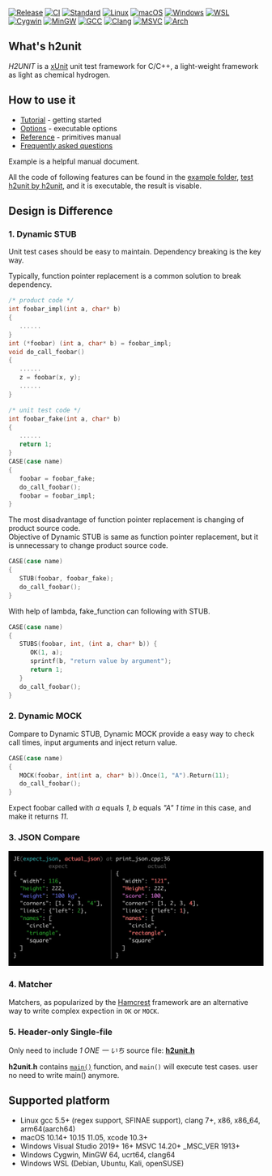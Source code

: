 <a id="top"></a>
[![Release](https://img.shields.io/github/release/lingjf/h2unit.svg)](https://github.com/lingjf/h2unit/releases)
[![CI](https://github.com/lingjf/h2unit/actions/workflows/ci.yml/badge.svg)](https://github.com/lingjf/h2unit/actions/workflows/ci.yml)
[![Standard](https://img.shields.io/badge/C%2B%2B-11/14/17/20/23-blue.svg)](https://en.wikipedia.org/wiki/C%2B%2B#Standardization)
[![Linux](https://img.shields.io/badge/Linux-green.svg)]()
[![macOS](https://img.shields.io/badge/macOS-green.svg)]()
[![Windows](https://img.shields.io/badge/Windows-green.svg)]()
[![WSL](https://img.shields.io/badge/WSL-green.svg)]()
[![Cygwin](https://img.shields.io/badge/Cygwin-green.svg)]()
[![MinGW](https://img.shields.io/badge/MinGW-green.svg)]()
[![GCC](https://img.shields.io/badge/gcc-5/6/7/8/9/10/11-blue.svg)](http://www.gnu.org/software/gcc)
[![Clang](https://img.shields.io/badge/clang-7/8/9/10/11/12-blue.svg)](https://releases.llvm.org/download.html)
[![MSVC](https://img.shields.io/badge/msvc-14.20+-blue.svg)]()
[![Arch](https://img.shields.io/badge/arch-x86_amd64_aarch64-blue.svg)]()


## What's h2unit

*H2UNIT* is a [xUnit](https://en.wikipedia.org/wiki/XUnit) unit test framework for C/C++, a light-weight framework as light as chemical hydrogen.


## How to use it

* [Tutorial](doc/tutorial.md) - getting started
* [Options](doc/options.md) - executable options
* [Reference](doc/reference.md) - primitives manual
* [Frequently asked questions](doc/faq.md)

Example is a helpful manual document.

All the code of following features can be found in the [example folder](example/), [test h2unit by h2unit](test/), and it is executable, the result is visable.

## Design is Difference

### 1. Dynamic STUB
Unit test cases should be easy to maintain. Dependency breaking is the key way. 

Typically, function pointer replacement is a common solution to break dependency.

```C++
/* product code */ 
int foobar_impl(int a, char* b)
{
   ......
}
int (*foobar) (int a, char* b) = foobar_impl;
void do_call_foobar()
{
   ......
   z = foobar(x, y);
   ......
}
```

```C++
/* unit test code */
int foobar_fake(int a, char* b)
{
   ......
   return 1;
}
CASE(case name)
{
   foobar = foobar_fake;
   do_call_foobar();
   foobar = foobar_impl;
}
```

The most disadvantage of function pointer replacement is changing of product source code. <br>
Objective of Dynamic STUB is same as function pointer replacement, but it is unnecessary to change product source code. <br> 

```C++
CASE(case name)
{
   STUB(foobar, foobar_fake);
   do_call_foobar();
}
```

With help of lambda, fake_function can following with STUB.

```C++
CASE(case name)
{
   STUBS(foobar, int, (int a, char* b)) {
      OK(1, a);
      sprintf(b, "return value by argument");
      return 1;
   }
   do_call_foobar();
}
```

### 2. Dynamic MOCK

Compare to Dynamic STUB, Dynamic MOCK provide a easy way to check call times, input arguments and inject return value.

```C++
CASE(case name)
{
   MOCK(foobar, int(int a, char* b)).Once(1, "A").Return(11);
   do_call_foobar();
}
```

Expect foobar called with *a* equals *1*, *b* equals *"A"* *1 time* in this case, and make it returns *11*.

### 3. JSON Compare


![run result](doc/.assets/json_compare.png)


### 4. Matcher

Matchers, as popularized by the [Hamcrest](https://en.wikipedia.org/wiki/Hamcrest)
framework are an alternative way to write complex expection in `OK` or `MOCK`.

### 5. Header-only Single-file 
Only need to include *1* *ONE* *一* *いち* source file: [**h2unit.h**](h2unit.h) 

**h2unit.h** contains [`main()`](source/h2_unit.cpp#L90) function, and `main()` will execute test cases.
user no need to write main() anymore.


## Supported platform
*    Linux gcc 5.5+ (regex support, SFINAE support), clang 7+, x86, x86_64, arm64(aarch64)
*    macOS 10.14+ 10.15 11.05, xcode 10.3+
*    Windows Visual Studio 2019+ 16+ MSVC 14.20+ _MSC_VER 1913+
*    Windows Cygwin, MinGW 64, ucrt64, clang64
*    Windows WSL (Debian, Ubuntu, Kali, openSUSE)

